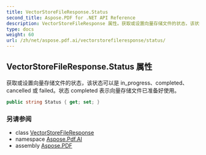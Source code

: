 ```yaml
---
title: VectorStoreFileResponse.Status
second_title: Aspose.PDF for .NET API Reference
description: VectorStoreFileResponse 属性。获取或设置向量存储文件的状态，该状态可以是 in_progress、completed、cancelled 或 failed。状态 completed 表示向量存储文件已准备好使用。
type: docs
weight: 60
url: /zh/net/aspose.pdf.ai/vectorstorefileresponse/status/
---
```

## VectorStoreFileResponse.Status 属性

获取或设置向量存储文件的状态，该状态可以是 in_progress、completed、cancelled 或 failed。状态 completed 表示向量存储文件已准备好使用。

```csharp
public string Status { get; set; }
```

### 另请参阅

* class [VectorStoreFileResponse](../)
* namespace [Aspose.Pdf.AI](../../../aspose.pdf.ai/)
* assembly [Aspose.PDF](../../../)